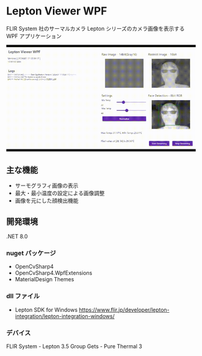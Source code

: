 # Lepton Viewer WPF
FLIR System 社のサーマルカメラ Lepton シリーズのカメラ画像を表示する WPF アプリケーション

![](https://github.com/tea-net28/LeptonViewerWPF/blob/main/_Docs/Images/01.gif)

## 主な機能
- サーモグラフィ画像の表示
- 最大・最小温度の設定による画像調整
- 画像を元にした顔検出機能

## 開発環境
.NET 8.0
### nuget パッケージ
- OpenCvSharp4
- OpenCvSharp4.WpfExtensions
- MaterialDesign Themes
### dll ファイル
- Lepton SDK for Windows
    https://www.flir.jp/developer/lepton-integration/lepton-integration-windows/
### デバイス
FLIR System - Lepton 3.5
Group Gets - Pure Thermal 3